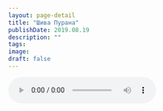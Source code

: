 ```yaml
---
layout: page-detail
title: "Шива Пурана"
publishDate: 2019.08.19
description: ""
tags:
image:
draft: false
---
```


<audio title="2019.08.19 - Шива Пурана.mp3" src="/upload/iblock/ad2/ad2d222550918a13367970251120601b.mp3" controls=""></audio>

  
